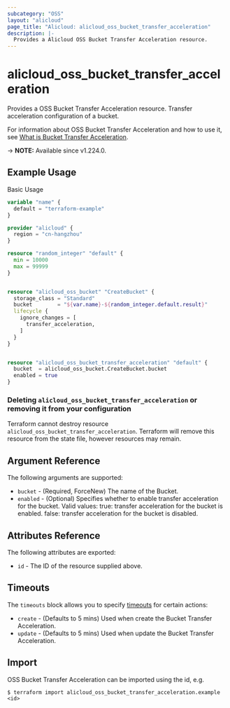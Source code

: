 ```yaml
---
subcategory: "OSS"
layout: "alicloud"
page_title: "Alicloud: alicloud_oss_bucket_transfer_acceleration"
description: |-
  Provides a Alicloud OSS Bucket Transfer Acceleration resource.
---
```


# alicloud_oss_bucket_transfer_acceleration

Provides a OSS Bucket Transfer Acceleration resource. Transfer acceleration configuration of a bucket.

For information about OSS Bucket Transfer Acceleration and how to use it, see [What is Bucket Transfer Acceleration](https://www.alibabacloud.com/help/en/oss/developer-reference/putbuckettransferacceleration).

-> **NOTE:** Available since v1.224.0.

## Example Usage

Basic Usage

```terraform
variable "name" {
  default = "terraform-example"
}

provider "alicloud" {
  region = "cn-hangzhou"
}

resource "random_integer" "default" {
  min = 10000
  max = 99999
}


resource "alicloud_oss_bucket" "CreateBucket" {
  storage_class = "Standard"
  bucket        = "${var.name}-${random_integer.default.result}"
  lifecycle {
    ignore_changes = [
      transfer_acceleration,
    ]
  }
}


resource "alicloud_oss_bucket_transfer_acceleration" "default" {
  bucket  = alicloud_oss_bucket.CreateBucket.bucket
  enabled = true
}
```

### Deleting `alicloud_oss_bucket_transfer_acceleration` or removing it from your configuration

Terraform cannot destroy resource `alicloud_oss_bucket_transfer_acceleration`. Terraform will remove this resource from the state file, however resources may remain.

## Argument Reference

The following arguments are supported:
* `bucket` - (Required, ForceNew) The name of the Bucket.
* `enabled` - (Optional) Specifies whether to enable transfer acceleration for the bucket. Valid values: true: transfer acceleration for the bucket is enabled. false: transfer acceleration for the bucket is disabled.

## Attributes Reference

The following attributes are exported:
* `id` - The ID of the resource supplied above.

## Timeouts

The `timeouts` block allows you to specify [timeouts](https://www.terraform.io/docs/configuration-0-11/resources.html#timeouts) for certain actions:
* `create` - (Defaults to 5 mins) Used when create the Bucket Transfer Acceleration.
* `update` - (Defaults to 5 mins) Used when update the Bucket Transfer Acceleration.

## Import

OSS Bucket Transfer Acceleration can be imported using the id, e.g.

```shell
$ terraform import alicloud_oss_bucket_transfer_acceleration.example <id>
```